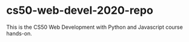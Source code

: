 # cs50-web-devel-2020-repo
This is the CS50 Web Development with Python and Javascript course hands-on.
